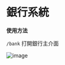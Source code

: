 # 銀行系統

**使用方法**    

``/bank`` 打開銀行主介面  


![image](https://github.com/RyanisyydsTT/wiki/assets/129717677/4724a1b4-8c62-4952-b16e-d51b8a284835)
